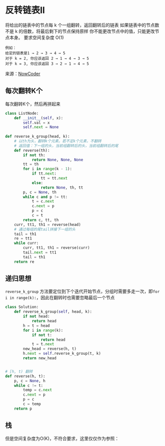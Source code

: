 # 反转链表II
将给出的链表中的节点每 k 个一组翻转，返回翻转后的链表
如果链表中的节点数不是 k 的倍数，将最后剩下的节点保持原样
你不能更改节点中的值，只能更改节点本身。
要求空间复杂度 O(1)

```
例如：
给定的链表是1 → 2 → 3 → 4 → 5
对于 k = 2, 你应该返回 2 → 1 → 4 → 3 → 5
对于 k = 3, 你应该返回 3 → 2 → 1 → 4 → 5
```

来源：[NowCoder](https://www.nowcoder.com/practice/b49c3dc907814e9bbfa8437c251b028e?tpId=188)

## 每次翻转K个
每次翻转K个，然后再拼起来
```python
class ListNode:
    def __init__(self, x):
        self.val = x
        self.next = None
        
def reverse_k_group(head, k):
    # 以th为头，翻转k个元素。若不足k个元素，不翻转
    # 返回值：下一组的头，当前组翻转后的头，当前组翻转后的尾
    def reverse(th):
        if not th:
            return None, None, None
        tt = th
        for i in range(k - 1):
            if tt.next:
                tt = tt.next
            else:
                return None, th, tt
        p, c = None, th
        while c and p != tt:
            t = c.next
            c.next = p
            p = c
            c = t
        return c, tt, th
    curr, tt1, th1 = reverse(head)
    # 通过每组的尾tail拼接下一组的头
    tail = th1
    re = tt1
    while curr:
        curr, tt1, th1 = reverse(curr)
        tail.next = tt1
        tail = th1
    return re
```

## 递归思想
`reverse_k_group` 方法要定位到下个迭代开始节点，分组时需要多走一次，即`for i in range(k):`，因此在翻转时也需要忽略最后一个节点
```python
class Solution:
    def reverse_k_group(self, head, k):
        if not head:
            return head
        h = t = head
        for i in range(k):
            if not t:
                return head
            t = t.next
        new_head = reverse(h, t)
        h.next = self.reverse_k_group(t, k)
        return new_head


# [h, t) 翻转
def reverse(h, t):
    p, c = None, h
    while c != t:
        temp = c.next
        c.next = p
        p = c
        c = temp
    return p
```

## 栈
但是空间复杂度为O(K)，不符合要求，这里仅仅作为参照：
